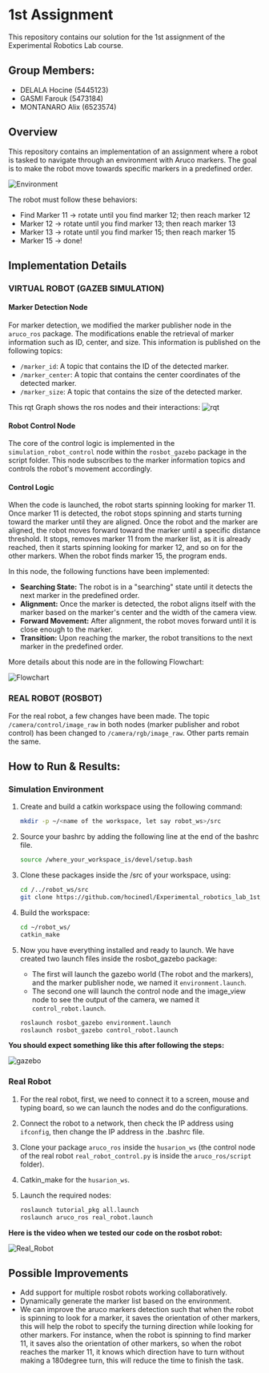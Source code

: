 # 1st Assignment 

This repository contains our solution for the 1st assignment of the Experimental Robotics Lab course.

## Group Members:

- DELALA Hocine (5445123)
- GASMI Farouk (5473184)
- MONTANARO Alix (6523574)

## Overview

This repository contains an implementation of an assignment where a robot is tasked to navigate through an environment with Aruco markers. The goal is to make the robot move towards specific markers in a predefined order.

![Environment](Resourcess/gazebo_environment.png)

The robot must follow these behaviors:

- Find Marker 11 -> rotate until you find marker 12; then reach marker 12
- Marker 12 -> rotate until you find marker 13; then reach marker 13
- Marker 13 -> rotate until you find marker 15; then reach marker 15
- Marker 15 -> done!

## Implementation Details

### VIRTUAL ROBOT (GAZEB SIMULATION)

#### Marker Detection Node

For marker detection, we modified the marker publisher node in the `aruco_ros` package. The modifications enable the retrieval of marker information such as ID, center, and size. This information is published on the following topics:

- `/marker_id`: A topic that contains the ID of the detected marker.
- `/marker_center`: A topic that contains the center coordinates of the detected marker.
- `/marker_size`: A topic that contains the size of the detected marker.

This rqt Graph shows the ros nodes and their interactions:
![rqt](Resourcess/rqt_graph.png)

#### Robot Control Node

The core of the control logic is implemented in the `simulation_robot_control` node within the `rosbot_gazebo` package in the script folder. This node subscribes to the marker information topics and controls the robot's movement accordingly.

#### Control Logic

When the code is launched, the robot starts spinning looking for marker 11. Once marker 11 is detected, the robot stops spinning and starts turning toward the marker until they are aligned. Once the robot and the marker are aligned, the robot moves forward toward the marker until a specific distance threshold. It stops, removes marker 11 from the marker list, as it is already reached, then it starts spinning looking for marker 12, and so on for the other markers. When the robot finds marker 15, the program ends.


In this node, the following functions have been implemented:

- **Searching State:** The robot is in a "searching" state until it detects the next marker in the predefined order.
- **Alignment:** Once the marker is detected, the robot aligns itself with the marker based on the marker's center and the width of the camera view.
- **Forward Movement:** After alignment, the robot moves forward until it is close enough to the marker.
- **Transition:** Upon reaching the marker, the robot transitions to the next marker in the predefined order.

More details about this node are in the following Flowchart:

![Flowchart](Resourcess/Flowchart_trial.jpeg)

### REAL ROBOT (ROSBOT)

For the real robot, a few changes have been made. The topic `/camera/control/image_raw` in both nodes (marker publisher and robot control) has been changed to `/camera/rgb/image_raw`. Other parts remain the same.

## How to Run & Results:

### Simulation Environment

1. Create and build a catkin workspace using the following command:

    ```bash
    mkdir -p ~/<name of the workspace, let say robot_ws>/src
    ```

2. Source your bashrc by adding the following line at the end of the bashrc file.

    ```bash
    source /where_your_workspace_is/devel/setup.bash
    ```

3. Clone these packages inside the /src of your workspace, using:

    ```bash
    cd /../robot_ws/src
    git clone https://github.com/hocinedl/Experimental_robotics_lab_1st_Assignment.git
    ```

4. Build the workspace:

    ```bash
    cd ~/robot_ws/
    catkin_make
    ```

5. Now you have everything installed and ready to launch. We have created two launch files inside the rosbot_gazebo package:

    - The first will launch the gazebo world (The robot and the markers), and the marker publisher node, we named it `environment.launch`.
    - The second one will launch the control node and the image_view node to see the output of the camera, we named it `control_robot.launch`.

    ```bash
    roslaunch rosbot_gazebo environment.launch
    roslaunch rosbot_gazebo control_robot.launch
    ```

**You should expect something like this after following the steps:**


![gazebo](Resourcess/virtual-robot.gif)


### Real Robot

1. For the real robot, first, we need to connect it to a screen, mouse and typing board, so we can launch the nodes and do the configurations.
2. Connect the robot to a network, then check the IP address using `ifconfig`, then change the IP address in the .bashrc file.
3. Clone your package `aruco_ros` inside the `husarion_ws` (the control node of the real robot `real_robot_control.py` is inside the `aruco_ros/script` folder).
4. Catkin_make for the `husarion_ws`.
5. Launch the required nodes:

    ```bash
    roslaunch tutorial_pkg all.launch
    roslaunch aruco_ros real_robot.launch
    ```
    
**Here is the video when we tested our code on the rosbot robot:**

![Real_Robot](Resourcess/Real_Robot3.gif)


## Possible Improvements

- Add support for multiple rosbot robots working collaboratively.
- Dynamically generate the marker list based on the environment.
- We can improve the aruco markers detection such that when the robot is spinning to look for a marker, it saves the orientation of other markers, this will help the robot to specify the turning direction while looking for other markers. For instance, when the robot is spinning to find marker 11, it saves also the orientation of other markers, so when the robot reaches the marker 11, it knows which direction have to turn without making a 180degree turn, this will reduce the time to finish the task.
